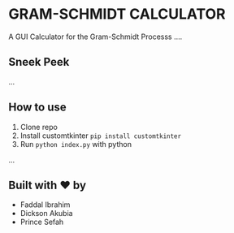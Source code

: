 # GRAM-SCHMIDT CALCULATOR

A GUI Calculator for the Gram-Schmidt Processs
....

## Sneek Peek

...

## How to use

1. Clone repo
2. Install customtkinter `pip install customtkinter`
3. Run `python index.py` with python

...

## Built with ❤️ by

- Faddal Ibrahim
- Dickson Akubia
- Prince Sefah
